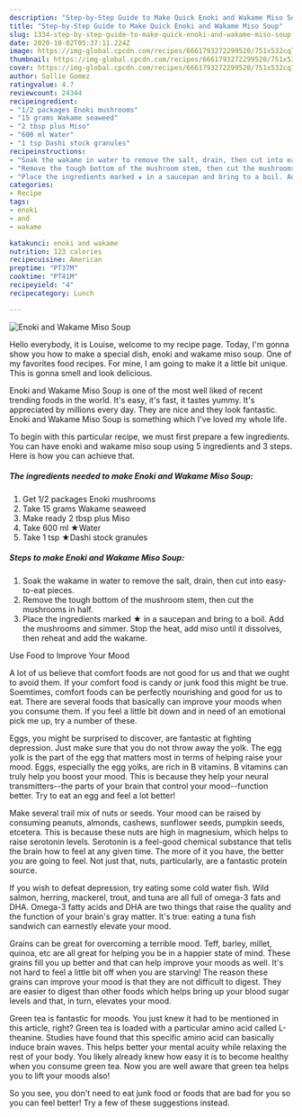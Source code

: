```yaml
---
description: "Step-by-Step Guide to Make Quick Enoki and Wakame Miso Soup"
title: "Step-by-Step Guide to Make Quick Enoki and Wakame Miso Soup"
slug: 1334-step-by-step-guide-to-make-quick-enoki-and-wakame-miso-soup
date: 2020-10-02T05:37:11.224Z
image: https://img-global.cpcdn.com/recipes/6661793272299520/751x532cq70/enoki-and-wakame-miso-soup-recipe-main-photo.jpg
thumbnail: https://img-global.cpcdn.com/recipes/6661793272299520/751x532cq70/enoki-and-wakame-miso-soup-recipe-main-photo.jpg
cover: https://img-global.cpcdn.com/recipes/6661793272299520/751x532cq70/enoki-and-wakame-miso-soup-recipe-main-photo.jpg
author: Sallie Gomez
ratingvalue: 4.7
reviewcount: 24344
recipeingredient:
- "1/2 packages Enoki mushrooms"
- "15 grams Wakame seaweed"
- "2 tbsp plus Miso"
- "600 ml Water"
- "1 tsp Dashi stock granules"
recipeinstructions:
- "Soak the wakame in water to remove the salt, drain, then cut into easy-to-eat pieces."
- "Remove the tough bottom of the mushroom stem, then cut the mushrooms in half."
- "Place the ingredients marked ★ in a saucepan and bring to a boil. Add the mushrooms and simmer. Stop the heat, add miso until it dissolves, then reheat and add the wakame."
categories:
- Recipe
tags:
- enoki
- and
- wakame

katakunci: enoki and wakame 
nutrition: 123 calories
recipecuisine: American
preptime: "PT37M"
cooktime: "PT41M"
recipeyield: "4"
recipecategory: Lunch

---
```



![Enoki and Wakame Miso Soup](https://img-global.cpcdn.com/recipes/6661793272299520/751x532cq70/enoki-and-wakame-miso-soup-recipe-main-photo.jpg)

Hello everybody, it is Louise, welcome to my recipe page. Today, I'm gonna show you how to make a special dish, enoki and wakame miso soup. One of my favorites food recipes. For mine, I am going to make it a little bit unique. This is gonna smell and look delicious.



Enoki and Wakame Miso Soup is one of the most well liked of recent trending foods in the world. It's easy, it's fast, it tastes yummy. It's appreciated by millions every day. They are nice and they look fantastic. Enoki and Wakame Miso Soup is something which I've loved my whole life.


To begin with this particular recipe, we must first prepare a few ingredients. You can have enoki and wakame miso soup using 5 ingredients and 3 steps. Here is how you can achieve that.

<!--inarticleads1-->

##### The ingredients needed to make Enoki and Wakame Miso Soup:

1. Get 1/2 packages Enoki mushrooms
1. Take 15 grams Wakame seaweed
1. Make ready 2 tbsp plus Miso
1. Take 600 ml ★Water
1. Take 1 tsp ★Dashi stock granules




<!--inarticleads2-->

##### Steps to make Enoki and Wakame Miso Soup:

1. Soak the wakame in water to remove the salt, drain, then cut into easy-to-eat pieces.
1. Remove the tough bottom of the mushroom stem, then cut the mushrooms in half.
1. Place the ingredients marked ★ in a saucepan and bring to a boil. Add the mushrooms and simmer. Stop the heat, add miso until it dissolves, then reheat and add the wakame.




Use Food to Improve Your Mood


A lot of us believe that comfort foods are not good for us and that we ought to avoid them. If your comfort food is candy or junk food this might be true. Soemtimes, comfort foods can be perfectly nourishing and good for us to eat. There are several foods that basically can improve your moods when you consume them. If you feel a little bit down and in need of an emotional pick me up, try a number of these.

Eggs, you might be surprised to discover, are fantastic at fighting depression. Just make sure that you do not throw away the yolk. The egg yolk is the part of the egg that matters most in terms of helping raise your mood. Eggs, especially the egg yolks, are rich in B vitamins. B vitamins can truly help you boost your mood. This is because they help your neural transmitters--the parts of your brain that control your mood--function better. Try to eat an egg and feel a lot better!

Make several trail mix of nuts or seeds. Your mood can be raised by consuming peanuts, almonds, cashews, sunflower seeds, pumpkin seeds, etcetera. This is because these nuts are high in magnesium, which helps to raise serotonin levels. Serotonin is a feel-good chemical substance that tells the brain how to feel at any given time. The more of it you have, the better you are going to feel. Not just that, nuts, particularly, are a fantastic protein source.

If you wish to defeat depression, try eating some cold water fish. Wild salmon, herring, mackerel, trout, and tuna are all full of omega-3 fats and DHA. Omega-3 fatty acids and DHA are two things that raise the quality and the function of your brain's gray matter. It's true: eating a tuna fish sandwich can earnestly elevate your mood. 

Grains can be great for overcoming a terrible mood. Teff, barley, millet, quinoa, etc are all great for helping you be in a happier state of mind. These grains fill you up better and that can help improve your moods as well. It's not hard to feel a little bit off when you are starving! The reason these grains can improve your mood is that they are not difficult to digest. They are easier to digest than other foods which helps bring up your blood sugar levels and that, in turn, elevates your mood.

Green tea is fantastic for moods. You just knew it had to be mentioned in this article, right? Green tea is loaded with a particular amino acid called L-theanine. Studies have found that this specific amino acid can basically induce brain waves. This helps better your mental acuity while relaxing the rest of your body. You likely already knew how easy it is to become healthy when you consume green tea. Now you are well aware that green tea helps you to lift your moods also!

So you see, you don't need to eat junk food or foods that are bad for you so you can feel better! Try  a few  of  these  suggestions  instead.

